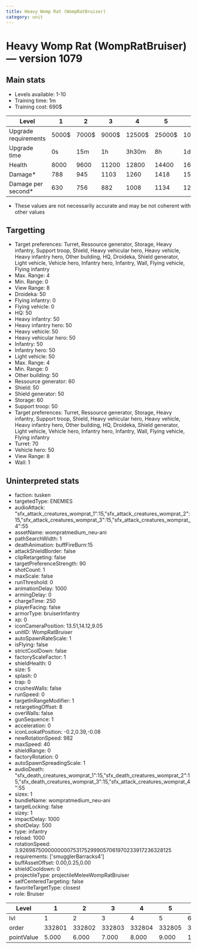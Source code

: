 ```yaml
---
title: Heavy Womp Rat (WompRatBruiser)
category: unit
---
```


# Heavy Womp Rat (WompRatBruiser) — version 1079

## Main stats

  * Levels available: 1-10
  * Training time: 1m
  * Training cost: 690$

|Level               |1    |2    |3    |4     |5     |6      |7      |8      |9       |10      |
|--------------------|-----|-----|-----|------|------|-------|-------|-------|--------|--------|
|Upgrade requirements|5000$|7000$|9000$|12500$|25000$|100000$|160000$|320000$|1000000$|1750000$|
|Upgrade time        |0s   |15m  |1h   |3h30m |8h    |1d     |2d     |3d12h  |5d      |1w1d    |
|Health              |8000 |9600 |11200|12800 |14400 |16000  |17600  |19200  |20800   |24000   |
|Damage*             |788  |945  |1103 |1260  |1418  |1575   |1733   |1890   |2048    |2363    |
|Damage per second*  |630  |756  |882  |1008  |1134  |1260   |1386   |1512   |1638    |1890    |

* These values are not necessarily accurate and may be not coherent with other values

## Targetting

  * Target preferences: Turret, Ressource generator, Storage, Heavy infantry, Support troop, Shield, Heavy vehicular hero, Heavy vehicle, Heavy infantry hero, Other building, HQ, Droideka, Shield generator, Light vehicle, Vehicle hero, Infantry hero, Infantry, Wall, Flying vehicle, Flying infantry
  * Max. Range: 4
  * Min. Range: 0
  * View Range: 8
  * Droideka: 50
  * Flying infantry: 0
  * Flying vehicle: 0
  * HQ: 50
  * Heavy infantry: 50
  * Heavy infantry hero: 50
  * Heavy vehicle: 50
  * Heavy vehicular hero: 50
  * Infantry: 50
  * Infantry hero: 50
  * Light vehicle: 50
  * Max. Range: 4
  * Min. Range: 0
  * Other building: 50
  * Ressource generator: 60
  * Shield: 50
  * Shield generator: 50
  * Storage: 60
  * Support troop: 50
  * Target preferences: Turret, Ressource generator, Storage, Heavy infantry, Support troop, Shield, Heavy vehicular hero, Heavy vehicle, Heavy infantry hero, Other building, HQ, Droideka, Shield generator, Light vehicle, Vehicle hero, Infantry hero, Infantry, Wall, Flying vehicle, Flying infantry
  * Turret: 70
  * Vehicle hero: 50
  * View Range: 8
  * Wall: 1

## Uninterpreted stats

  * faction: tusken
  * targetedType: ENEMIES
  * audioAttack: "sfx_attack_creatures_womprat_1":15,"sfx_attack_creatures_womprat_2":15,"sfx_attack_creatures_womprat_3":15,"sfx_attack_creatures_womprat_4":55
  * assetName: wompratmedium_neu-ani
  * pathSearchWidth: 1
  * deathAnimation: buffFireBurn:15
  * attackShieldBorder: false
  * clipRetargeting: false
  * targetPreferenceStrength: 90
  * shotCount: 1
  * maxScale: false
  * runThreshold: 0
  * animationDelay: 1000
  * armingDelay: 0
  * chargeTime: 250
  * playerFacing: false
  * armorType: bruiserInfantry
  * xp: 0
  * iconCameraPosition: 13.51,14.12,9.05
  * unitID: WompRatBruiser
  * autoSpawnRateScale: 1
  * isFlying: false
  * strictCoolDown: false
  * factoryScaleFactor: 1
  * shieldHealth: 0
  * size: 5
  * splash: 0
  * trap: 0
  * crushesWalls: false
  * runSpeed: 0
  * targetInRangeModifier: 1
  * retargetingOffset: 8
  * overWalls: false
  * gunSequence: 1
  * acceleration: 0
  * iconLookatPosition: -0.2,0.39,-0.08
  * newRotationSpeed: 982
  * maxSpeed: 40
  * shieldRange: 0
  * factoryRotation: 0
  * autoSpawnSpreadingScale: 1
  * audioDeath: "sfx_death_creatures_womprat_1":15,"sfx_death_creatures_womprat_2":15,"sfx_death_creatures_womprat_3":15,"sfx_attack_creatures_womprat_4":55
  * sizex: 1
  * bundleName: wompratmedium_neu-ani
  * targetLocking: false
  * sizey: 1
  * impactDelay: 1000
  * shotDelay: 500
  * type: infantry
  * reload: 1000
  * rotationSpeed: 3.92698750000000007531752999057061970233917236328125
  * requirements: ['smugglerBarracks4']
  * buffAssetOffset: 0.00,0.25,0.00
  * shieldCooldown: 0
  * projectileType: projectileMeleeWompRatBruiser
  * selfCenteredTargeting: false
  * favoriteTargetType: closest
  * role: Bruiser

|Level     |1     |2     |3     |4     |5     |6     |7     |8     |9     |10    |
|----------|------|------|------|------|------|------|------|------|------|------|
|lvl       |1     |2     |3     |4     |5     |6     |7     |8     |9     |10    |
|order     |332801|332802|332803|332804|332805|332806|332807|332808|332809|332810|
|pointValue|5.000 |6.000 |7.000 |8.000 |9.000 |10.000|11.000|12.000|13.000|15.000|

